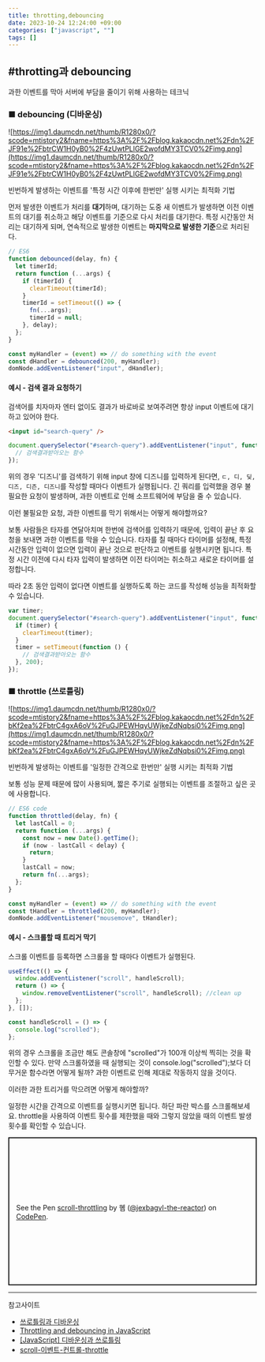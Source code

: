 ```yaml
---
title: throtting,debouncing
date: 2023-10-24 12:24:00 +09:00
categories: ["javascript", ""]
tags: []
---
```


## #throtting과 debouncing

과한 이벤트를 막아 서버에 부담을 줄이기 위해 사용하는 테크닉

### ■ debouncing (디바운싱)

![https://img1.daumcdn.net/thumb/R1280x0/?scode=mtistory2&fname=https%3A%2F%2Fblog.kakaocdn.net%2Fdn%2FJF91e%2FbtrCW1H0yB0%2F4zUwtPLlGE2wofdMY3TCV0%2Fimg.png](https://img1.daumcdn.net/thumb/R1280x0/?scode=mtistory2&fname=https%3A%2F%2Fblog.kakaocdn.net%2Fdn%2FJF91e%2FbtrCW1H0yB0%2F4zUwtPLlGE2wofdMY3TCV0%2Fimg.png)

빈번하게 발생하는 이벤트를 '특정 시간 이후에 한번만' 실행 시키는 최적화 기법

먼저 발생한 이벤트가 처리를 **대기**하며, 대기하는 도중 새 이벤트가 발생하면 이전 이벤트의 대기를 취소하고 해당 이벤트를 기준으로 다시 처리를 대기한다. 특정 시간동안 처리는 대기하게 되며, 연속적으로 발생한 이벤트는 **마지막으로 발생한 기준**으로 처리된다.

```js
// ES6
function debounced(delay, fn) {
  let timerId;
  return function (...args) {
    if (timerId) {
      clearTimeout(timerId);
    }
    timerId = setTimeout(() => {
      fn(...args);
      timerId = null;
    }, delay);
  };
}
```

```js
const myHandler = (event) => // do something with the event
const dHandler = debounced(200, myHandler);
domNode.addEventListener("input", dHandler);
```

#### 예시 - 검색 결과 요청하기

검색어를 치자마자 엔터 없이도 결과가 바로바로 보여주려면 항상 input 이벤트에 대기하고 있어야 한다.

```html
<input id="search-query" />
```

```js
document.querySelector("#search-query").addEventListener("input", function (e) {
  // 검색결과받아오는 함수
});
```

위의 경우 '디즈니'를 검색하기 위해 input 창에 디즈니를 입력하게 된다면, `ㄷ, 디, 딪, 디즈, 디즌, 디즈니`를 작성할 때마다 이벤트가 실행됩니다. 긴 쿼리를 입력했을 경우 불필요한 요청이 발생하며, 과한 이벤트로 인해 소프트웨어에 부담을 줄 수 있습니다.

이런 불필요한 요청, 과한 이벤트를 막기 위해서는 어떻게 해야할까요?

보통 사람들은 타자를 연달아치며 한번에 검색어를 입력하기 때문에, 입력이 끝난 후 요청을 보내면 과한 이벤트를 막을 수 있습니다. 타자를 칠 때마다 타이머를 설정해, 특정 시간동안 입력이 없으면 입력이 끝난 것으로 판단하고 이벤트를 실행시키면 됩니다. 특정 시간 이전에 다시 타자 입력이 발생하면 이전 타이머는 취소하고 새로운 타이머를 설정합니다.

따라 2초 동안 입력이 없다면 이벤트를 실행하도록 하는 코드를 작성해 성능을 최적화할 수 있습니다.

```js
var timer;
document.querySelector("#search-query").addEventListener("input", function (e) {
  if (timer) {
    clearTimeout(timer);
  }
  timer = setTimeout(function () {
    // 검색결과받아오는 함수
  }, 200);
});
```

### ■ throttle (쓰로틀링)

![https://img1.daumcdn.net/thumb/R1280x0/?scode=mtistory2&fname=https%3A%2F%2Fblog.kakaocdn.net%2Fdn%2FbKf2ea%2FbtrC4gxA6oV%2FuGJPEWHqyUWjkeZdNqbsi0%2Fimg.png](https://img1.daumcdn.net/thumb/R1280x0/?scode=mtistory2&fname=https%3A%2F%2Fblog.kakaocdn.net%2Fdn%2FbKf2ea%2FbtrC4gxA6oV%2FuGJPEWHqyUWjkeZdNqbsi0%2Fimg.png)

빈번하게 발생하는 이벤트를 '일정한 간격으로 한번만' 실행 시키는 최적화 기법

보통 성능 문제 때문에 많이 사용되며, 짧은 주기로 실행되는 이벤트를 조절하고 싶은 곳에 사용합니다.

```js
// ES6 code
function throttled(delay, fn) {
  let lastCall = 0;
  return function (...args) {
    const now = new Date().getTime();
    if (now - lastCall < delay) {
      return;
    }
    lastCall = now;
    return fn(...args);
  };
}
```

```js
const myHandler = (event) => // do something with the event
const tHandler = throttled(200, myHandler);
domNode.addEventListener("mousemove", tHandler);
```

#### 예시 - 스크롤할 때 트리거 막기

스크롤 이벤트를 등록하면 스크롤을 할 때마다 이벤트가 실행된다.

```js
useEffect(() => {
  window.addEventListener("scroll", handleScroll);
  return () => {
    window.removeEventListener("scroll", handleScroll); //clean up
  };
}, []);

const handleScroll = () => {
  console.log("scrolled");
};
```

위의 경우 스크롤을 조금만 해도 콘솔창에 "scrolled"가 100개 이상씩 찍히는 것을 확인할 수 있다. 만약 스크롤하였을 때 실행되는 것이 console.log("scrolled");보다 더 무거운 함수라면 어떻게 될까? 과한 이벤트로 인해 제대로 작동하지 않을 것이다.

이러한 과한 트리거를 막으려면 어떻게 해야할까?

일정한 시간을 간격으로 이벤트를 실행시키면 됩니다.
하단 파란 박스를 스크롤해보세요. throttle을 사용하여 이벤트 횟수를 제한했을 때와 그렇지 않았을 때의 이벤트 발생 횟수를 확인할 수 있습니다.

<p class="codepen" data-height="300" data-slug-hash="PoVwOMz" data-user="jexbagvl-the-reactor" style="height: 300px; box-sizing: border-box; display: flex; align-items: center; justify-content: center; border: 2px solid; margin: 1em 0; padding: 1em;">
  <span>See the Pen <a href="https://codepen.io/jexbagvl-the-reactor/pen/PoVwOMz">
  scroll-throttling</a> by 혬 (<a href="https://codepen.io/jexbagvl-the-reactor">@jexbagvl-the-reactor</a>)
  on <a href="https://codepen.io">CodePen</a>.</span>
</p>
<script async src="https://cpwebassets.codepen.io/assets/embed/ei.js"></script>

---

참고사이트

- [쓰로틀링과 디바운싱](https://www.zerocho.com/category/JavaScript/post/59a8e9cb15ac0000182794fa)
- [Throttling and debouncing in JavaScript](https://codeburst.io/throttling-and-debouncing-in-javascript-646d076d0a44)
- [[JavaScript] 디바운싱과 쓰로틀링](https://guiyomi.tistory.com/122)
- [scroll-이벤트-컨트롤-throttle](https://velog.io/@kkojae91/scroll-%EC%9D%B4%EB%B2%A4%ED%8A%B8-%EC%BB%A8%ED%8A%B8%EB%A1%A4-throttle)
